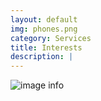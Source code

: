 ```yaml
---
layout: default
img: phones.png
category: Services
title: Interests
description: |
---
```

![image info](ipad.png)
